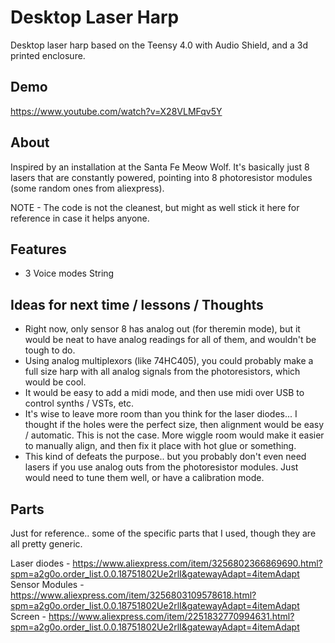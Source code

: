 # Desktop Laser Harp
Desktop laser harp based on the Teensy 4.0 with Audio Shield, and a 3d printed enclosure.

## Demo
https://www.youtube.com/watch?v=X28VLMFqv5Y

## About
Inspired by an installation at the Santa Fe Meow Wolf. It's basically just 8 lasers that are constantly powered, pointing into 8 photoresistor modules (some random ones from aliexpress). 

NOTE - The code is not the cleanest, but might as well stick it here for reference in case it helps anyone. 

## Features
- 3 Voice modes
  String

## Ideas for next time / lessons / Thoughts

- Right now, only sensor 8 has analog out (for theremin mode), but it would be neat to have analog readings for all of them, and wouldn't be tough to do. 
- Using analog multiplexors (like 74HC405), you could probably make a full size harp with all analog signals from the photoresistors, which would be cool.
- It would be easy to add a midi mode, and then use midi over USB to control synths / VSTs, etc.
- It's wise to leave more room than you think for the laser diodes... I thought if the holes were the perfect size, then alignment would be easy / automatic. This is not the case. More wiggle room would make it easier to manually align, and then fix it place with hot glue or something.
- This kind of defeats the purpose.. but you probably don't even need lasers if you use analog outs from the photoresistor modules. Just would need to tune them well, or have a calibration mode.

## Parts
Just for reference.. some of the specific parts that I used, though they are all pretty generic.

Laser diodes - https://www.aliexpress.com/item/3256802366869690.html?spm=a2g0o.order_list.0.0.18751802Ue2rlI&gatewayAdapt=4itemAdapt
Sensor Modules - https://www.aliexpress.com/item/3256803109578618.html?spm=a2g0o.order_list.0.0.18751802Ue2rlI&gatewayAdapt=4itemAdapt
Screen - https://www.aliexpress.com/item/2251832770994631.html?spm=a2g0o.order_list.0.0.18751802Ue2rlI&gatewayAdapt=4itemAdapt
